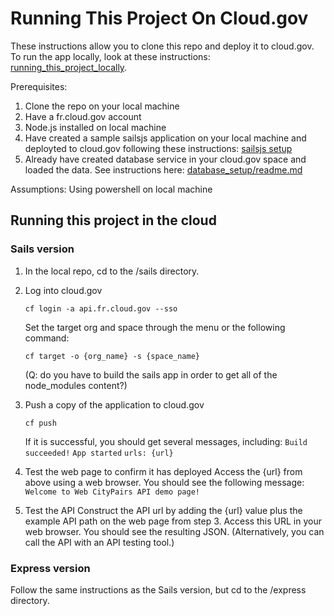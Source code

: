 # Running This Project On Cloud.gov

These instructions allow you to clone this repo and deploy it to cloud.gov. To run the app locally, look at these instructions: [running_this_project_locally](running_this_project_locally.md).

Prerequisites: 

1. Clone the repo on your local machine
2. Have a fr.cloud.gov account
3. Node.js installed on local machine
4. Have created a sample sailsjs application on your local machine and deployted to cloud.gov following these instructions: [sailsjs setup](create_sailjs_webserver_on_cloud.md)
5. Already have created database service in your cloud.gov space and loaded the data. See instructions here: [database_setup/readme.md](database_setup/readme.md)

Assumptions:
Using powershell on local machine



## Running this project in the cloud

### Sails version
1. In the local repo, cd to the /sails directory.
2. Log into cloud.gov

   `cf login -a api.fr.cloud.gov --sso`

   Set the target org and space through the menu or the following command:

   `cf target -o {org_name} -s {space_name}`

   (Q: do you have to build the sails app in order to get all of the node_modules content?)

3. Push a copy of the application to cloud.gov

   `cf push`

   If it is successful, you should get several messages, including:
   `Build succeeded!`
   `App started`
   `urls: {url}`


4. Test the web page to confirm it has deployed
    Access the {url} from above using a web browser. You should see the following message:
    `Welcome to Web CityPairs API demo page!`
    
5. Test the API
    Construct the API url by adding the {url} value plus the example API path on the web page from step 3. Access this URL in your web browser. You should see the resulting JSON. (Alternatively, you can call the API with an API testing tool.)

### Express version
Follow the same instructions as the Sails version, but cd to the /express directory.





